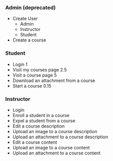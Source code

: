 ### Admin (deprecated)
- Create User
	- Admin
	- Instructor
	- Student
- Create a course

### Student
- Login 1
- Visit my courses page 2.5
- Visit a course page 5
- Download an attachment from a course
- Start a course 0.15


### Instructor
- Login
- Enroll a student in a course
- Expel a student from a course
- Edit a course description
- Upload an image to a course description
- Upload an attachment to a course description
- Edit a course content
- Upload an image to a course content
- Upload an attachment to a course content

